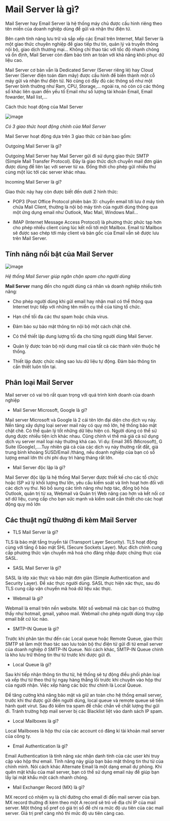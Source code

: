 # Mail Server là gì?

Mail Server hay Email Server là hệ thống máy chủ được cấu hình riêng theo tên miền của doanh nghiệp dùng để gửi và nhận thư điện tử.

Bên cạnh tính năng lưu trữ và sắp xếp các Email trên Internet, Mail Server là một giao thức chuyên nghiệp để giao tiếp thư tín, quản lý và truyền thông nội bộ, giao dịch thương mại… Không chỉ thao tác với tốc độ nhanh chóng và ổn định, Mail Server còn đảm bảo tính an toàn với khả năng khôi phục dữ liệu cao.

Mail Server cơ bản vẫn là Dedicated Server (Server riêng lẻ) hay Cloud Server (Server điện toán đám mây) được cấu hình để biến thành một cỗ máy gửi và nhận thư điện tử. Nó cũng có đầy đủ các thông số như một Server bình thường như Ram, CPU, Storage,… ngoài ra, nó còn có các thông số khác liên quan đến yếu tố Email như số lượng tài khoản Email, Email fowarder, Mail list,…

Cách thức hoạt động của Mail Server

![image](https://user-images.githubusercontent.com/62273292/161193888-254ae71a-a3a8-4b21-a645-932684cef8ca.png)

*Có 3 giao thức hoạt động chính của Mail Server*

Mail Server hoạt động dựa trên 3 giao thức cơ bản bao gồm:

Outgoing Mail Server là gì?

Outgoing Mail Server hay Mail Server gửi đi sử dụng giao thức SMTP (Simple Mail Transfer Protocol). Đây là giao thức dịch chuyển mail đơn giản được dùng để liên lạc với server từ xa. Đồng thời cho phép gửi nhiều thư cùng một lúc tới các server khác nhau.

Incoming Mail Server là gì?

Giao thức này hay còn được biết đến dưới 2 hình thức:

- POP3 (Post Office Protocol phiên bản 3): chuyển email tới lưu ở máy tính chứa Mail Client, thường là nội bộ máy tính của người dùng thông qua một ứng dụng email như Outlook, Mac Mail, Windows Mail…


- IMAP (Internet Message Access Protocol) là phương thức phức tạp hơn cho phép nhiều client cùng lúc kết nối tới một Mailbox. Email từ Mailbox sẽ được sao chép tới máy client và bản gốc của Email vẫn sẽ được lưu trên Mail Server.

## Tính năng nổi bật của Mail Server

![image](https://user-images.githubusercontent.com/62273292/161237513-35636ce4-a982-4b62-a1da-ff37e8d6d9cd.png)

*Hệ thống Mail Server giúp ngăn chặn spam cho người dùng*

**Mail Server** mang đến cho người dùng cá nhân và doanh nghiệp nhiều tính năng:

- Cho phép người dùng khi gửi email hay nhận mail có thể thông qua Internet trực tiếp với những tên miền cụ thể của từng tổ chức.

- Hạn chế tối đa các thư spam hoặc chứa virus.

- Đảm bảo sự bảo mật thông tin nội bộ một cách chặt chẽ.

- Có thể thiết lập dung lượng tối đa cho từng người dùng Mail Server.

- Quản lý được toàn bộ nội dung mail của tất cả các thành viên thuộc hệ thống.

- Thiết lập được chức năng sao lưu dữ liệu tự động. Đảm bảo thông tin cần thiết luôn tồn tại.

## Phân loại Mail Server

Mail server có vai trò rất quan trọng với quá trình kinh doanh của doanh nghiệp

- Mail Server Microsoft, Google là gì?

Mail server Microsoft và Google là 2 cái tên lớn đại diện cho dịch vụ này. Nền tảng xây dựng loại server mail này có quy mô lớn, hệ thống bảo mật chặt chẽ. Có thể quản lý tốt những dữ liệu hiện có. Người dùng có thể sử dụng được nhiều tiện ích khác nhau. Cũng chính vì thế mà giá cả sử dụng dịch vụ server mail loại này thường khá cao. Ví dụ: Email 365 (Microsoft), G Suite (Google),….Tuy nhiên giá cả của các dịch vụ này thường rất đắt, giá trung bình khoảng 5USD/Email /tháng, nếu doanh nghiệp của bạn có số lượng email lớn thì chi phí duy trì hàng tháng rất lớn.

- Mail Server độc lập là gì?

Mail Server độc lập là hệ thống Mail Server được thiết kế cho các tổ chức hoặc ISP xử lý khối lượng thư lớn, yêu cầu kiểm soát và linh hoạt hơn đối với các dịch vụ thư. Nó bổ sung các tính năng như hợp tác, đồng bộ hóa Outlook, quản trị từ xa, Webmail và Quản trị Web nâng cao hơn và kết nối cơ sở dữ liệu, cung cấp cho bạn sức mạnh và kiểm soát cần thiết cho các hoạt động quy mô lớn

## Các thuật ngữ thường đi kèm Mail Server

- TLS Mail Server là gì?

TLS là bảo mật tầng truyền tải (Transport Layer Security). TLS hoạt động cùng với tầng ổ bảo mật SHL (Secure Sockets Layer). Mục đích chính cung cấp phương thức vận chuyển mã hoá cho đăng nhập được chứng thực của SASL.

- SASL Mail Server là gì?

SASL là lớp xác thực và bảo mật đơn giản (Simple Authentication and Security Layer). Để xác thực người dùng. SASL thực hiện xác thực, sau đó TLS cung cấp vận chuyển mã hoá dữ liệu xác thực.

- Webmail là gì?

Webmail là email trên nền website. Một số webmail mà các bạn có thường thấy như hotmail, gmail, yahoo mail. Webmail cho phép người dùng truy cập email bất cứ lúc nào.

- SMTP-IN Queue là gì?

Trước khi phân tán thư đến các Local queue hoặc Remote Queue, giao thức SMTP sẽ làm một thao tác sao lưu toàn bộ thư điện tử gửi đi từ email server của doanh nghiệp ở SMTP-IN Queue. Nói cách khác, SMTP-IN Queue chính là kho lưu trữ thông tin thư từ trước khi được gửi đi.

- Local Queue là gì?

Sau khi tiếp nhận thông tin thư từ, hệ thống sẽ tự động điều phối phân loại và xếp thư từ theo thứ tự ngay hàng thẳng lối trước khi chuyến vào hộp thư của người nhận. Việc xếp hàng các bức thư chính là Local Queue.

Để tăng cường khả năng bảo mật và giữ an toàn cho hệ thống email server, trước khi thư được gửi đến người dùng, local queue và remote queue sẽ tiến hành quét virut. Sau đó kiểm tra spam để chắc chắn về chất lượng thư gửi đi. Tránh trường hợp mail server bị các Blacklist liệt vào danh sách IP spam.

- Local Mailboxes là gì?

Local Mailboxes là hộp thư của các account có đăng kí tài khoản mail server của công ty.

- Email Authentication là gì?

Email Authentication là tính năng xác nhận danh tính của các user khi truy cập vào hộp thư email. Tính năng này giúp bạn bảo mật thông tin thư từ của chính mình. Nói cách khác Alternate Email là một dạng email dự phòng. Khi quên mật khẩu của mail server, bạn có thể sử dụng email này để giúp bạn lấy lại mật khẩu một cách nhanh chóng.

- Mail Exchanger Record (MX) là gì?

MX record có nhiệm vụ là chỉ đường cho email đi đến mail server của bạn. MX record thường đi kèm theo một A record sẽ trỏ về địa chỉ IP của mail server. Một thông số pref có giá trị số để chỉ ra mức độ ưu tiên của các mail server. Giá trị pref càng nhỏ thì mức độ ưu tiên càng cao.




















